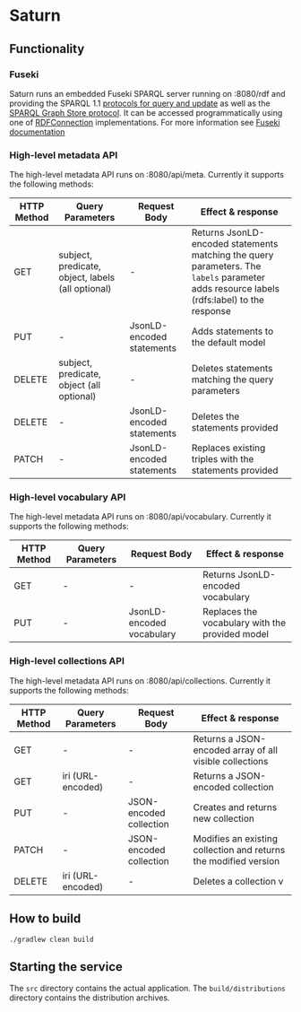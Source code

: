 # Saturn 

## Functionality

### Fuseki 
Saturn runs an embedded Fuseki SPARQL server running on :8080/rdf 
and providing the SPARQL 1.1 [protocols for query and update](http://www.w3.org/TR/sparql11-protocol/) as well as the [SPARQL Graph Store protocol](http://www.w3.org/TR/sparql11-http-rdf-update/).
It can be accessed programmatically using one of [RDFConnection](https://jena.apache.org/documentation/rdfconnection/) implementations.
For more information see [Fuseki documentation](https://jena.apache.org/documentation/fuseki2/) 

### High-level metadata API

The high-level metadata API runs on :8080/api/meta.
Currently it supports the following methods:

| HTTP Method | Query Parameters                                  | Request Body              | Effect & response                                                  |
|-------------|---------------------------------------------------|---------------------------|------------------------------------------------------------------- |
| GET         | subject, predicate, object, labels (all optional) | -                         | Returns JsonLD-encoded statements matching the query parameters. The `labels` parameter adds resource labels (rdfs:label) to the response |
| PUT         | -                                                 | JsonLD-encoded statements | Adds statements to the default model                               |
| DELETE      | subject, predicate, object (all optional)         | -                         | Deletes statements matching the query parameters                   |
| DELETE      | -                                                 | JsonLD-encoded statements | Deletes the statements provided                                    |
| PATCH       | -                                                 | JsonLD-encoded statements | Replaces existing triples with the statements provided             |

### High-level vocabulary API
The high-level metadata API runs on :8080/api/vocabulary.
Currently it supports the following methods:

| HTTP Method | Query Parameters                          | Request Body              | Effect & response                                                  |
|-------------|-------------------------------------------|---------------------------|------------------------------------------------------------------- |
| GET         | -                                         | -                         | Returns JsonLD-encoded vocabulary                                  |
| PUT         | -                                         | JsonLD-encoded vocabulary | Replaces the vocabulary with the provided model                    |

### High-level collections API
The high-level metadata API runs on :8080/api/collections.
Currently it supports the following methods:

| HTTP Method | Query Parameters                          | Request Body              | Effect & response                                                  |
|-------------|-------------------------------------------|---------------------------|------------------------------------------------------------------- |
| GET         | -                                         | -                         | Returns a JSON-encoded array of all visible collections            |
| GET         | iri (URL-encoded)                         | -                         | Returns a JSON-encoded collection                                  |
| PUT         | -                                         | JSON-encoded collection   | Creates and returns new collection                                 |
| PATCH       | -                                         | JSON-encoded collection   | Modifies an existing collection and returns the modified version   |
| DELETE      | iri (URL-encoded)                         | -                         | Deletes a collection             v                                 |


## How to build

`./gradlew clean build`


## Starting the service
The `src` directory contains the actual application.
The `build/distributions` directory contains the distribution archives.
